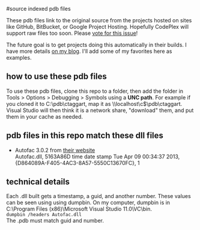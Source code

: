 #source indexed pdb files

These pdb files link to the original source from the projects hosted on sites like GitHub, BitBucket, or Google Project Hosting. Hopefully CodePlex will support raw files too soon. Please [vote for this issue](https://codeplex.codeplex.com/workitem/26806)!

The future goal is to get projects doing this automatically in their builds. I have more details [on my blog](http://blog.ctaggart.com/search/label/pdb). I'll add some of my favorites here as examples.

## how to use these pdb files

To use these pdb files, clone this repo to a folder, then add the folder in Tools > Options > Debugging > Symbols using a **UNC path**. For example if you cloned it to C:\pdb\ctaggart, map it as \\\\localhost\c$\pdb\ctaggart. Visual Studio will then think it is a network share, "download" them, and put them in your cache as needed.

## pdb files in this repo match these dll files

* Autofac 3.0.2 from [their website](https://code.google.com/p/autofac/)  
Autofac.dll, 5163A86D time date stamp Tue Apr 09 00:34:37 2013, {D864089A-F405-4AC3-8A57-5550C13670FC}, 1

## technical details

Each .dll built gets a timestamp, a guid, and another number. These values can be seen using using dumpbin. On my computer, dumpbin is in C:\Program Files (x86)\Microsoft Visual Studio 11.0\VC\bin.  
```dumpbin /headers Autofac.dll```  
The .pdb must match guid and number.